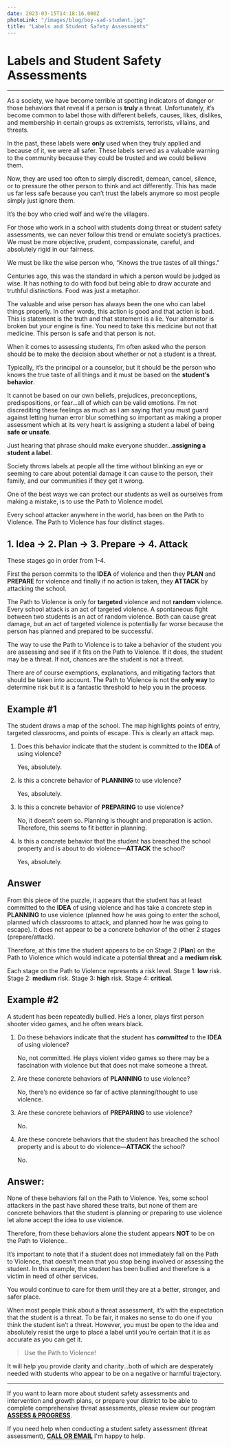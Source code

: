 ```yaml
---
date: 2023-03-15T14:18:16.000Z
photoLink: "/images/blog/boy-sad-student.jpg"
title: "Labels and Student Safety Assessments"
---
```


# Labels and Student Safety Assessments

---

As a society, we have become terrible at spotting indicators of danger or those behaviors that reveal if a person is **truly** a threat. Unfortunately, it’s become common to label those with different beliefs, causes, likes, dislikes, and membership in certain groups as extremists, terrorists, villains, and threats.

In the past, these labels were **only** used when they truly applied and because of it, we were all safer. These labels served as a valuable warning to the community because they could be trusted and we could believe them.

Now, they are used too often to simply discredit, demean, cancel, silence, or to pressure the other person to think and act differently. This has made us far less safe because you can’t trust the labels anymore so most people simply just ignore them.

It’s the boy who cried wolf and we’re the villagers.

For those who work in a school with students doing threat or student safety assessments, we can never follow this trend or emulate society’s practices. We must be more objective, prudent, compassionate, careful, and absolutely rigid in our fairness.

We must be like the wise person who, “Knows the true tastes of all things.”

Centuries ago, this was the standard in which a person would be judged as wise. It has nothing to do with food but being able to draw accurate and truthful distinctions. Food was just a metaphor.

The valuable and wise person has always been the one who can label things properly. In other words, this action is good and that action is bad. This is statement is the truth and that statement is a lie. Your alternator is broken but your engine is fine. You need to take this medicine but not that medicine. This person is safe and that person is not.

When it comes to assessing students, I’m often asked who the person should be to make the decision about whether or not a student is a threat.

Typically, it’s the principal or a counselor, but it should be the person who knows the true taste of all things and it must be based on the **student’s behavior**.

It cannot be based on our own beliefs, prejudices, preconceptions, predispositions, or fear…all of which can be valid emotions. I’m not discrediting these feelings as much as I am saying that you must guard against letting human error blur something so important as making a proper assessment which at its very heart is assigning a student a label of being **safe or unsafe**.

Just hearing that phrase should make everyone shudder…**assigning a student a label**.

Society throws labels at people all the time without blinking an eye or seeming to care about potential damage it can cause to the person, their family, and our communities if they get it wrong.

One of the best ways we can protect our students as well as ourselves from making a mistake, is to use the Path to Violence model.

Every school attacker anywhere in the world, has been on the Path to Violence. The Path to Violence has four distinct stages.

## 1. Idea -> 2. Plan -> 3. Prepare -> 4. Attack

These stages go in order from 1-4.

First the person commits to the **IDEA** of violence and then they **PLAN** and **PREPARE** for violence and finally if no action is taken, they **ATTACK** by attacking the school.

The Path to Violence is only for **targeted** violence and not **random** violence. Every school attack is an act of targeted violence. A spontaneous fight between two students is an act of random violence. Both can cause great damage, but an act of targeted violence is potentially far worse because the person has planned and prepared to be successful.

The way to use the Path to Violence is to take a behavior of the student you are assessing and see if it fits on the Path to Violence. If it does, the student may be a threat. If not, chances are the student is not a threat.

There are of course exemptions, explanations, and mitigating factors that should be taken into account. The Path to Violence is not the **only way** to determine risk but it is a fantastic threshold to help you in the process.

## Example #1

The student draws a map of the school. The map highlights points of entry, targeted classrooms, and points of escape. This is clearly an attack map.

1. Does this behavior indicate that the student is committed to the **IDEA** of using violence?

    Yes, absolutely.

2. Is this a concrete behavior of **PLANNING** to use violence?

    Yes, absolutely.

3. Is this a concrete behavior of **PREPARING** to use violence?

    No, it doesn’t seem so. Planning is thought and preparation is action. Therefore, this seems to fit better in planning.

4. Is this a concrete behavior that the student has breached the school property and is about to do violence—**ATTACK** the school?

    Yes, absolutely.

## Answer

From this piece of the puzzle, it appears that the student has at least committed to the **IDEA** of using violence and has take a concrete step in **PLANNING** to use violence (planned how he was going to enter the school, planned which classrooms to attack, and planned how he was going to escape). It does not appear to be a concrete behavior of the other 2 stages (prepare/attack).

Therefore, at this time the student appears to be on Stage 2 (**Plan**) on the Path to Violence which would indicate a potential **threat** and a **medium risk**.

Each stage on the Path to Violence represents a risk level.
Stage 1: **low** risk.
Stage 2: **medium** risk.
Stage 3: **high** risk.
Stage 4: **critical**.

## Example #2

A student has been repeatedly bullied. He’s a loner, plays first person shooter video games, and he often wears black.

1. Do these behaviors indicate that the student has ***committed*** to the **IDEA** of using violence?

    No, not committed. He plays violent video games so there may be a fascination with violence but that does not make someone a threat.

2. Are these concrete behaviors of **PLANNING** to use violence?

    No, there’s no evidence so far of active planning/thought to use violence.

3. Are these concrete behaviors of **PREPARING** to use violence?

    No.

4. Are these concrete behaviors that the student has breached the school property and is about to do violence—**ATTACK** the school?

    No.

## Answer:

None of these behaviors fall on the Path to Violence. Yes, some school attackers in the past have shared these traits, but none of them are concrete behaviors that the student is planning or preparing to use violence let alone accept the idea to use violence.

Therefore, from these behaviors alone the student appears **NOT** to be on the Path to Violence..

It’s important to note that if a student does not immediately fall on the Path to Violence, that doesn’t mean that you stop being involved or assessing the student. In this example, the student has been bullied and therefore is a victim in need of other services.

You would continue to care for them until they are at a better, stronger, and safer place.

When most people think about a threat assessment, it’s with the expectation that the student is a threat. To be fair, it makes no sense to do one if you think the student isn’t a threat. However, you must be open to the idea and absolutely resist the urge to place a label until you’re certain that it is as accurate as you can get it.

> Use the Path to Violence!

It will help you provide clarity and charity…both of which are desperately needed with students who appear to be on a negative or harmful trajectory.

---

If you want to learn more about student safety assessments and intervention and growth plans, or prepare your district to be able to complete comprehensive threat assessments, please review our program **[ASSESS & PROGRESS](https://donshomette.com/assess-and-progress-student-threat-assessments-revolutionized.html)**.

If you need help when conducting a student safety assessment (threat assessment), __[CALL OR EMAIL](mailto:don@donshomette.com)__  I'm happy to help.
